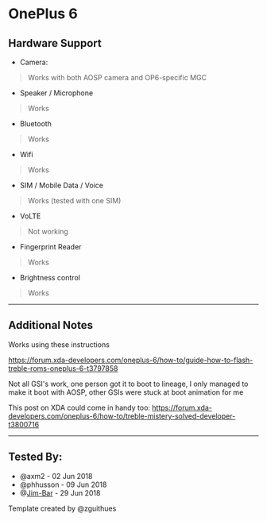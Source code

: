 # OnePlus 6

## Hardware Support

* Camera:
> Works with both AOSP camera and OP6-specific MGC

* Speaker / Microphone
> Works

* Bluetooth
> Works

* Wifi
> Works

* SIM / Mobile Data / Voice
> Works (tested with one SIM)

* VoLTE
> Not working

* Fingerprint Reader
> Works

* Brightness control
> Works

***
## Additional Notes

Works using these instructions

https://forum.xda-developers.com/oneplus-6/how-to/guide-how-to-flash-treble-roms-oneplus-6-t3797858

Not all GSI's work, one person got it to boot to lineage, I only managed to make it boot with AOSP, other GSIs were stuck at boot animation for me

This post on XDA could come in handy too: https://forum.xda-developers.com/oneplus-6/how-to/treble-mistery-solved-developer-t3800716

***


## Tested By:
* @axm2 - 02 Jun 2018
* @phhusson - 09 Jun 2018
* @[Jim-Bar](https://github.com/Jim-Bar) - 29 Jun 2018

Template created by @zguithues


